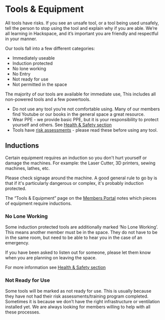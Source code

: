 # Tools & Equipment
All tools have risks. If you see an unsafe tool, or a tool being used unsafely, tell the person to stop using the tool and explain why if you are able. We’re all learning in Hackspace, and it’s important you are friendly and respectful in your manner.

Our tools fall into a few different categories:
* Immediately useable
* Induction protected
* No lone working
* No Entry
* Not ready for use
* Not permitted in the space

The majority of our tools are available for immediate use, This includes all non-powered tools and a few powertools.

* Do not use any tool you’re not comfortable using. Many of our members find Youtube or our books in the general space a great resource.
* Wear PPE - we provide basic PPE, but it is your responsibility to protect yourself and others. See [Health & Safety section](https://docs.hacman.org.uk/governance/health_safety/health_and_safety)
* Tools have [risk assessments](https://docs.hacman.org.uk/governance/health_safety/risk_assessments) -  please read these before using any tool.

## Inductions
Certain equipment requires an induction so you don't hurt yourself or damage the machines. For example: the Laser Cutter, 3D printers, sewing machines, lathes, etc. 

Please check signage around the machine. A good general rule to go by is that if it's particularly dangerous or complex, it's probably induction protected.

The “Tools & Equipment” page on the [Members Portal](https://members.hacman.org.uk/equipment) notes which pieces of equipment require inductions.

### No Lone Working
Some induction protected tools are additionally marked ‘No Lone Working’. This means another member must be in the space. They do not have to be in the same room, but need to be able to hear you in the case of an emergency.

If you have been asked to listen out for someone, please let them know when you are planning on leaving the space.

For more information see [Health & Safety section](https://docs.hacman.org.uk/governance/health_safety/health_and_safety) 

### Not Ready for Use
Some tools will be marked as not ready for use. This is usually because they have not had their risk assessments/training program completed. Sometimes it is because we don’t have the right infrastructure or ventilation installed yet. We are always looking for members willing to help with all these processes.
